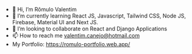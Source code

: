 - 👋 Hi, I’m Rômulo Valentim
- 🌱 I’m currently learning React JS, Javascript, Tailwind CSS, Node JS, Firebase, Material UI and Next JS.
- 💞️ I’m looking to collaborate on React and Django Applications
- 📫 How to reach me valentim.canejo@hotmail.com
- My Portfolio: https://romulo-portfolio.web.app/

<!---
valentimcanejo/valentimcanejo is a ✨ special ✨ repository because its `README.md` (this file) appears on your GitHub profile.
You can click the Preview link to take a look at your changes.
--->
